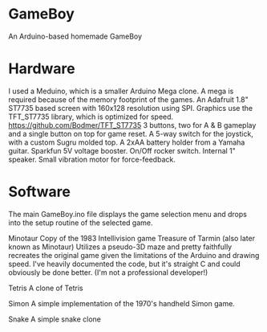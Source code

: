 # GameBoy
An Arduino-based homemade GameBoy

# Hardware
I used a Meduino, which is a smaller Arduino Mega clone. A mega is required because of the memory footprint of the games.
An Adafruit 1.8" ST7735 based screen with 160x128 resolution using SPI.
Graphics use the TFT_ST7735 library, which is optimized for speed. https://github.com/Bodmer/TFT_ST7735
3 buttons, two for A & B gameplay and a single button on top for game reset.
A 5-way switch for the joystick, with a custom Sugru molded top.
A 2xAA battery holder from a Yamaha guitar.
Sparkfun 5V voltage booster.
On/Off rocker switch.
Internal 1" speaker.
Small vibration motor for force-feedback.

# Software
The main GameBoy.ino file displays the game selection menu and drops into the setup routine of the selected game.

Minotaur
Copy of the 1983 Intellivision game Treasure of Tarmin (also later known as Minotaur)
Utilizes a pseudo-3D maze and pretty faithfully recreates the original game given the limitations of the Arduino and drawing speed.
I've heavily documented the code, but it's straight C and could obviously be done better. (I'm not a professional developer!)

Tetris
A clone of Tetris

Simon
A simple implementation of the 1970's handheld Simon game.

Snake
A simple snake clone
